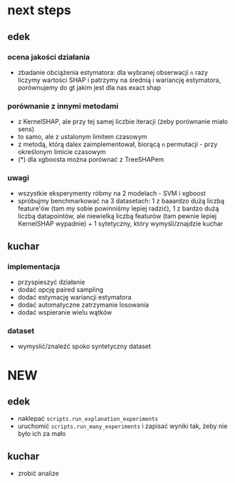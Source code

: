 # next steps

## edek

### ocena jakości działania
- zbadanie obciążenia estymatora: dla wybranej obserwacji `n` razy liczymy wartości SHAP i patrzymy na średnią i wariancję estymatora, porównujemy do gt jakim jest dla nas exact shap

### porównanie z innymi metodami
- z KernelSHAP, ale przy tej samej liczbie iteracji (żeby porównanie miało sens)
- to samo, ale z ustalonym limitem czasowym
- z metodą, którą dalex zaimplementował, biorącą `n` permutacji - przy określonym limicie czasowym
- (*) dla xgboosta można porównać z TreeSHAPem

### uwagi
- wszystkie eksperymenty róbmy na 2 modelach - SVM i xgboost
- spróbujmy benchmarkować na 3 datasetach: 1 z baaardzo dużą liczbą feature'ów (tam my sobie powinniśmy lepiej radzić), 1 z bardzo dużą liczbą datapointów, ale niewielką liczbą featurów (tam pewnie lepiej KernelSHAP wypadnie) + 1 sytetyczny, który wymyśli/znajdzie kuchar

## kuchar
### implementacja
- przyspieszyć działanie
- dodać opcję paired sampling
- dodać estymację wariancji estymatora 
- dodać automatyczne zatrzymanie losowania
- dodać wspieranie wielu wątków

### dataset
- wymyslić/znaleźć spoko syntetyczny dataset

# NEW 

## edek
- naklepać `scripts.run_explanation_experiments`
- uruchomić `scripts.run_many_experiments` i zapisać wyniki tak, żeby nie było ich za mało

## kuchar
- zrobić analize
